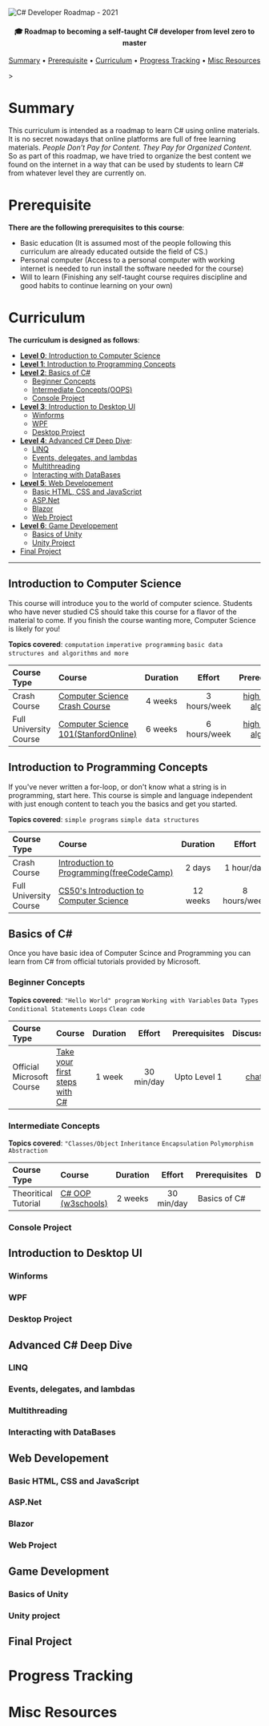 ![C# Developer Roadmap - 2021](https://github.com/Rsverma/Learn-CSharp/blob/main/img/Banner.png)

<h4 align="center">🎓 Roadmap to becoming a self-taught C# developer from level zero to master</h4>

<p align="center">
  <a href="#summary">Summary</a> •
  <a href="#prerequisite">Prerequisite</a> •
  <a href="#curriculum">Curriculum</a> •
  <a href="#progress-tracking">Progress Tracking</a> •
  <a href="#misc-resources">Misc Resources</a>
</p>
> 

# Summary

This curriculum is intended as a roadmap to learn C# using online materials.
It is no secret nowadays that online platforms are full of free learning materials.
*People Don’t Pay for Content. They Pay for Organized Content.*
So as part of this roadmap, we have tried to organize the best content we found on the internet in a way that can be used by students to learn C# from whatever level they are currently on.


# Prerequisite

**There are the following prerequisites to this course**:
 - Basic education (It is assumed most of the people following this curriculum are already educated outside the field of CS.)
 - Personal computer (Access to a personal computer with working internet is needed to run install the software needed for the course)
 - Will to learn (Finishing any self-taught course requires discipline and good habits to continue learning on your own)

# Curriculum

**The curriculum is designed as follows**:
- [**Level 0**: Introduction to Computer Science](#introduction-to-computer-science)
- [**Level 1**: Introduction to Programming Concepts](#introduction-to-programming-concepts)
- [**Level 2**: Basics of C#](#basics-of-c)
  - [Beginner Concepts](#beginner-concepts)
  - [Intermediate Concepts(OOPS)](#intermediate-concepts)
  - [Console Project](#console-project)
- [**Level 3**: Introduction to Desktop UI](#introduction-to-desktop-ui)
  - [Winforms](#winforms)
  - [WPF](#windows-presentation-framework)
  - [Desktop Project](#desktop-project)
- [**Level 4**: Advanced C# Deep Dive](#advanced-c-deep-dive): 
  - [LINQ](#linq)
  - [Events, delegates, and lambdas](#events-delegates-and-lambdas)
  - [Multithreading](#multithreading)
  - [Interacting with DataBases](#interacting-with-databases)
- [**Level 5**: Web Developement](#web-development)
  - [Basic HTML, CSS and JavaScript](#basic-html-css-and-javascript)
  - [ASP.Net](#aspnet)
  - [Blazor](#blazor)
  - [Web Project](#web-project)
- [**Level 6**: Game Developement](#game-development)
  - [Basics of Unity](#basics-of-unity)
  - [Unity Project](#unity-project)
- [Final Project](#final-project)

---

## Introduction to Computer Science

This course will introduce you to the world of computer science. Students who have never studied CS should take this course for a flavor of the material to come. If you finish the course wanting more, Computer Science is likely for you!

**Topics covered**:
`computation`
`imperative programming`
`basic data structures and algorithms`
`and more`

Course Type | Course | Duration | Effort | Prerequisites | Discussion
:-- | :-- | :--: | :--: | :--: | :--:
Crash Course | [Computer Science Crash Course](https://youtube.com/playlist?list=PL8dPuuaLjXtNlUrzyH5r6jN9ulIgZBpdo) | 4 weeks | 3 hours/week | [high school algebra](https://www.khanacademy.org/math/algebra-home) | [chat](https://discord.gg/qYTcKnerpB)
Full University Course | [Computer Science 101(StanfordOnline)](https://www.edx.org/course/computer-science-101) | 6 weeks | 6 hours/week | [high school algebra](https://www.khanacademy.org/math/algebra-home) | [chat](https://discord.gg/qYTcKnerpB)

## Introduction to Programming Concepts

If you've never written a for-loop, or don't know what a string is in programming, start here. This course is simple and language independent with just enough content to teach you the basics and get you started.

**Topics covered**:
`simple programs`
`simple data structures`

Course Type | Course | Duration | Effort | Prerequisites | Discussion
:-- | :-- | :--: | :--: | :--: | :--:
Crash Course | [Introduction to Programming(freeCodeCamp)](https://youtu.be/zOjov-2OZ0E) | 2 days | 1 hour/day | none | [chat](https://discord.gg/qYTcKnerpB)
Full University Course | [CS50's Introduction to Computer Science](https://www.edx.org/course/introduction-computer-science-harvardx-cs50x) | 12 weeks | 8 hours/week | none | [chat](https://discord.gg/qYTcKnerpB)


## Basics of C#

Once you have basic idea of Computer Scince and Programming you can learn from C# from official tutorials provided by Microsoft.

### Beginner Concepts

**Topics covered**:
`"Hello World" program`
`Working with Variables`
`Data Types`
`Conditional Statements`
`Loops`
`Clean code`



Course Type | Course | Duration | Effort | Prerequisites | Discussion
:-- | :-- | :--: | :--: | :--: | :--:
Official Microsoft Course | [Take your first steps with C#](https://docs.microsoft.com/en-us/learn/paths/csharp-first-steps/) | 1 week | 30 min/day | Upto Level 1 | [chat](https://discord.gg/qYTcKnerpB)

### Intermediate Concepts

**Topics covered**:
`"Classes/Object`
`Inheritance`
`Encapsulation`
`Polymorphism`
`Abstraction`



Course Type | Course | Duration | Effort | Prerequisites | Discussion
:-- | :-- | :--: | :--: | :--: | :--:
Theoritical Tutorial | [C# OOP (w3schools)](https://www.w3schools.com/cs/cs_oop.php) | 2 weeks | 30 min/day | Basics of C# | [chat](https://discord.gg/qYTcKnerpB)

### Console Project

## Introduction to Desktop UI

### Winforms

### WPF

### Desktop Project

## Advanced C# Deep Dive

### LINQ

### Events, delegates, and lambdas

### Multithreading

### Interacting with DataBases

## Web Developement

### Basic HTML, CSS and JavaScript

### ASP.Net

### Blazor

### Web Project

## Game Development

### Basics of Unity

### Unity project

## Final Project

# Progress Tracking

# Misc Resources
